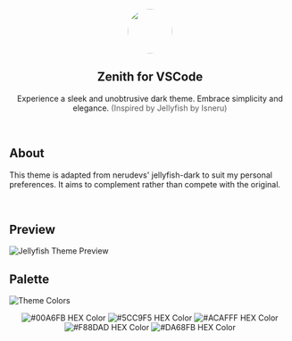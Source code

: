 <p align="center">
    <img src="https://raw.githubusercontent.com/isneru/vsc-themes/main/jellyfish/images/jellyfish.png" width="80" style="border-radius:50%"/>
    <h2 align="center">Zenith for VSCode</h2>
</p>

<p align="center">Experience a sleek and unobtrusive dark theme. Embrace simplicity and elegance. <span style="opacity: 70%; smaller font size">(Inspired by Jellyfish by Isneru)</span></p>

<br />

## About

This theme is adapted from nerudevs' jellyfish-dark to suit my personal preferences. It aims to complement rather than compete with the original.

<br />

## Preview

![Jellyfish Theme Preview](https://raw.githubusercontent.com/isneru/vsc-themes/main/jellyfish/images/themepreview.png)

## Palette

![Theme Colors](https://raw.githubusercontent.com/isneru/vsc-themes/main/jellyfish/images/colors.png)

<p align="center">
  <img src="https://raw.githubusercontent.com/isneru/vsc-themes/main/jellyfish/images/hex/00A6FB.png" alt="#00A6FB HEX Color">
  <img src="https://raw.githubusercontent.com/isneru/vsc-themes/main/jellyfish/images/hex/5CC9F5.png" alt="#5CC9F5 HEX Color">
  <img src="https://raw.githubusercontent.com/isneru/vsc-themes/main/jellyfish/images/hex/ACAFFF.png" alt="#ACAFFF HEX Color">
  <img src="https://raw.githubusercontent.com/isneru/vsc-themes/main/jellyfish/images/hex/F88DAD.png" alt="#F88DAD HEX Color">
  <img src="https://raw.githubusercontent.com/isneru/vsc-themes/main/jellyfish/images/hex/DA68FB.png" alt="#DA68FB HEX Color">
</p>

